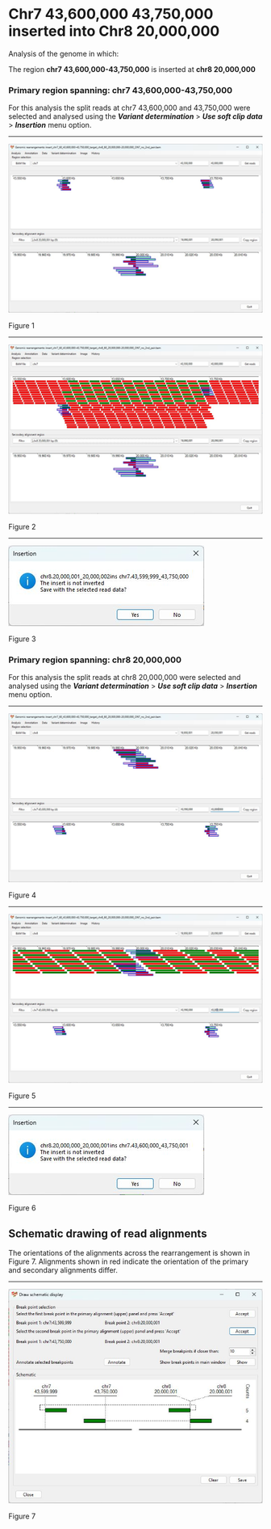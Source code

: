 # Chr7 43,600,000 43,750,000  inserted into Chr8 20,000,000

Analysis of the genome in which: 

The region **chr7 43,600,000-43,750,000** is inserted at **chr8 20,000,000**

### Primary region spanning: chr7 43,600,000-43,750,000 

For this analysis the split reads at chr7 43,600,000 and 43,750,000 were selected and analysed using the ___Variant determination___ > ___Use soft clip data___ > ___Insertion___ menu option.<hr />

![image](images/insert_chr7_60_43,600,000-43,750,000_target_chr8_60_20,000,000-20,000,000_ONT_no_2nd_pair_1.jpg)

Figure 1

<hr />

![image](images/insert_chr7_60_43,600,000-43,750,000_target_chr8_60_20,000,000-20,000,000_ONT_no_2nd_pair_1_all.jpg)

Figure 2

<hr />

![image](images/insert_chr7_60_43,600,000-43,750,000_target_chr8_60_20,000,000-20,000,000_ONT_no_2nd_pair_1_results.jpg)

Figure 3

### Primary region spanning: chr8 20,000,000 

For this analysis the split reads at chr8 20,000,000 were selected and analysed using the ___Variant determination___ > ___Use soft clip data___ > ___Insertion___ menu option.<hr />

![image](images/insert_chr7_60_43,600,000-43,750,000_target_chr8_60_20,000,000-20,000,000_ONT_no_2nd_pair_2.jpg)

Figure 4

<hr />

![image](images/insert_chr7_60_43,600,000-43,750,000_target_chr8_60_20,000,000-20,000,000_ONT_no_2nd_pair_2_all.jpg)

Figure 5

<hr />

![image](images/insert_chr7_60_43,600,000-43,750,000_target_chr8_60_20,000,000-20,000,000_ONT_no_2nd_pair_2_results.jpg)

Figure 6

## Schematic drawing of read alignments

The orientations of the alignments across the rearrangement is shown in Figure 7. Alignments shown in red indicate the orientation of the primary and secondary alignments differ.

<hr />

![image](images/insert_chr7_60_43,600,000-43,750,000_target_chr8_60_20,000,000-20,000,000_ONT_no_2nd_pair.jpg)

Figure 7